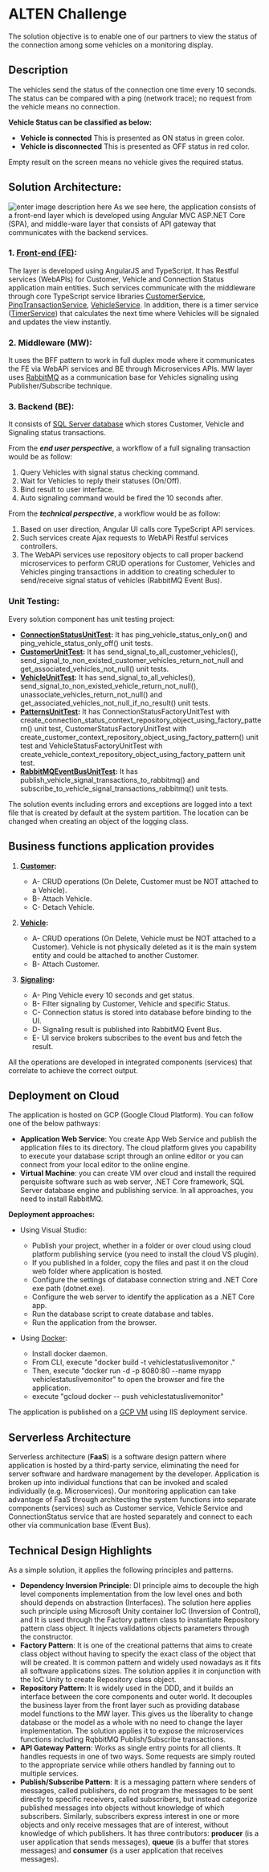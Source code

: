 
# ALTEN Challenge

The solution objective is to enable one of our partners to view the status of the connection among some vehicles on a monitoring display.

## Description
The vehicles send the status of the connection one time every 10 seconds. The status can be compared with a ping (network trace); no request from the vehicle means no connection.

<strong>Vehicle Status can be classified as below:</strong>

- <strong>Vehicle is connected</strong> This is presented as ON status in green color.
- <strong>Vehicle is disconnected</strong> This is presented as OFF status in red color.

Empty result on the screen means no vehicle gives the required status.

## Solution Architecture:

![enter image description here](https://github.com/diaakhateeb/ALTENChallenge/blob/master/VehicleStatusLiveMonitor/Resources/images/alten-architecture.PNG)
As we see here, the application consists of a front-end layer which is developed using Angular MVC ASP.NET Core (SPA), and middle-ware layer that consists of API gateway that communicates with the backend services.
   
### 1. [Front-end (FE)](https://github.com/diaakhateeb/ALTENChallenge/tree/master/VehicleStatusLiveMonitor):
The layer is developed using AngularJS and TypeScript. It has Restful services (WebAPIs) for Customer, Vehicle and Connection Status application main entities. Such services communicate with the middleware through core TypeScript service libraries [CustomerService](https://github.com/diaakhateeb/ALTENChallenge/blob/master/VehicleStatusLiveMonitor/ClientApp/services/customer-service.ts), [PingTransactionService](https://github.com/diaakhateeb/ALTENChallenge/blob/master/VehicleStatusLiveMonitor/ClientApp/services/ping-transaction-service.ts), [VehicleService](https://github.com/diaakhateeb/ALTENChallenge/blob/master/VehicleStatusLiveMonitor/ClientApp/services/vehicle-service.ts). In addition, there is a timer service ([TimerService](https://github.com/diaakhateeb/ALTENChallenge/blob/master/VehicleStatusLiveMonitor/ClientApp/services/timer-service.ts)) that calculates the next time where Vehicles will be signaled and updates the view instantly.

### 2. Middleware (MW):
It uses the BFF pattern to work in full duplex mode where it communicates the FE via WebAPi services and BE through Microservices APIs. MW layer uses [RabbitMQ](https://github.com/diaakhateeb/ALTENChallenge/blob/master/RabbitMQEventBus/MqService.cs) as a communication base for Vehicles signaling using Publisher/Subscribe technique.

### 3. Backend (BE):
It consists of [SQL Server database](https://github.com/diaakhateeb/ALTENChallenge/blob/master/VehicleStatusLiveMonitor/AppData/TextFile.txt) which stores Customer, Vehicle and Signaling status transactions.

From the ***end user perspective***, a workflow of a full signaling transaction would be as follow:

 1. Query Vehicles with signal status checking command.
 2. Wait for Vehicles to reply their statuses (On/Off).
 3. Bind result to user interface.
 4. Auto signaling command would be fired the 10 seconds after.

From the ***technical perspective***, a workflow would be as follow:
1. Based on user direction, Angular UI calls core TypeScript API services.
2. Such services create Ajax requests to WebAPi Restful services controllers.
3. The WebAPi services use repository objects to call proper backend microservices to perform CRUD operations for Customer, Vehicles and Vehicles pinging transactions in addition to creating scheduler to send/receive signal status of vehicles (RabbitMQ Event Bus).

### Unit Testing:
Every solution component has unit testing project:

 - **[ConnectionStatusUnitTest](https://github.com/diaakhateeb/ALTENChallenge/tree/master/DataDomainService.ConnectionStatus.UnitTest):** It has ping_vehicle_status_only_on() and ping_vehicle_status_only_off() unit tests.
- **[CustomerUnitTest](https://github.com/diaakhateeb/ALTENChallenge/tree/master/DataDomainService.Customer.UnitTest):** It has send_signal_to_all_customer_vehicles(), send_signal_to_non_existed_customer_vehicles_return_not_null and get_associated_vehicles_not_null() unit tests.
- **[VehicleUnitTest](https://github.com/diaakhateeb/ALTENChallenge/tree/master/DataDomainService.Vehicle.UnitTest):** It has send_signal_to_all_vehicles(), send_signal_to_non_existed_vehicle_return_not_null(), unassociate_vehicles_return_not_null() and get_associated_vehicles_not_null_if_no_result() unit tests.
- **[PatternsUnitTest](https://github.com/diaakhateeb/ALTENChallenge/tree/master/DataDomainService.Patterns.UnitTest):** It has ConnectionStatusFactoryUnitTest with create_connection_status_context_repository_object_using_factory_pattern() unit test, CustomerStatusFactoryUnitTest with create_customer_context_repository_object_using_factory_pattern() unit test and VehicleStatusFactoryUnitTest with create_vehicle_context_repository_object_using_factory_pattern unit test.
 - **[RabbitMQEventBusUnitTest](https://github.com/diaakhateeb/ALTENChallenge/tree/master/RabbitMQEventBus):** It has publish_vehicle_signal_transactions_to_rabbitmq() and subscribe_to_vehicle_signal_transactions_rabbitmq() unit tests.

The solution events including errors and exceptions are logged into a text file that is created by default at the system partition. The location can be changed when creating an object of the logging class. 

## Business functions application provides

 1. **[Customer](https://github.com/diaakhateeb/ALTENChallenge/blob/master/VehicleStatusLiveMonitor/Controllers/CustomerServiceController.cs):**
    - A- CRUD operations (On Delete, Customer must be NOT attached to a Vehicle).
    - B- Attach Vehicle.
    - C- Detach Vehicle.
    
  2. **[Vehicle](https://github.com/diaakhateeb/ALTENChallenge/blob/master/VehicleStatusLiveMonitor/Controllers/VehicleServiceController.cs):**
     - A- CRUD operations (On Delete, Vehicle must be NOT attached to a Customer). Vehicle is not physically deleted as it is the main system entity and could be attached to another Customer.
     - B- Attach Customer.

3. **[Signaling](https://github.com/diaakhateeb/ALTENChallenge/blob/master/VehicleStatusLiveMonitor/Controllers/VehicleConnectionStatusServiceController.cs):**
   - A- Ping Vehicle every 10 seconds and get status.
   - B- Filter signaling by Customer, Vehicle and specific Status.
   - C- Connection status is stored into database before binding to the UI.
   - D- Signaling result is published into RabbitMQ Event Bus.
   - E- UI service brokers subscribes to the event bus and fetch the result.
 
 All the operations are developed in integrated components (services) that correlate to achieve the correct output.

## Deployment on Cloud
The application is hosted on GCP (Google Cloud Platform). You can follow one of the below pathways:
 - **Application Web Service**:
You create App Web Service and publish the application files to its directory. The cloud platform gives you capability to execute your database script through an online editor or you can connect from your local editor to the online engine.
 - **Virtual Machine**:
you can create VM over cloud and install the required perquisite software such as web server, .NET Core framework, SQL Server database engine and publishing service.
In all approaches, you need to install RabbitMQ.

**Deployment approaches:**

 - Using Visual Studio:
   - Publish your project, whether in a folder or over cloud using cloud platform publishing service (you need to install the cloud VS plugin).
   - If you published in a folder, copy the files and past it on the cloud web folder where application is hosted.
   - Configure the settings of database connection string and .NET Core exe path (dotnet.exe).
   - Configure the web server to identify the application as a .NET Core app.
   - Run the database script to create database and tables.
   - Run the application from the browser.

- Using [Docker](https://github.com/diaakhateeb/ALTENChallenge/blob/master/Dockerfile):
  - Install docker daemon.
  - From CLI, execute "docker build -t vehiclestatuslivemonitor ."
  - Then, execute "docker run -d -p 8080:80 --name myapp vehiclestatuslivemonitor" to open the browser and fire the application.
  - execute "gcloud docker -- push vehiclestatuslivemonitor"
 
 The application is published on a [GCP VM](http://35.231.199.19:8080/) using IIS deployment service.

## Serverless Architecture
Serverless architecture (**FaaS**) is a software design pattern where application is hosted by a third-party service, eliminating the need for server software and hardware management by the developer. Application is broken up into individual functions that can be invoked and scaled individually (e.g. Microservices).
Our monitoring application can take advantage of FaaS through architecting the system functions into separate components (services) such as Customer service, Vehicle Service and ConnectionStatus service that are hosted separately and connect to each other via communication base (Event Bus).

## Technical Design Highlights
As a simple solution, it applies the following principles and  patterns.
- **Dependency Inversion Principle**: DI principle aims to decouple the high level components implementation from the low level ones and both should depends on abstraction (Interfaces). The solution here applies such principle using Microsoft Unity container IoC (Inversion of Control), and It is used through the Factory pattern class to instantiate Repository pattern class object. It injects validations objects parameters through the constructor.
- **Factory Pattern**: It is one of the creational patterns that aims to create class object without having to specify the exact class of the object that will be created. It is common pattern and widely used nowadays as it fits all software applications sizes. The solution applies it in conjunction with the IoC Unity to create Repository class object.
- **Repository Pattern**: It is widely used in the DDD, and it builds an interface between the core components and outer world. It decouples the business layer from the front layer such as providing database model functions to the MW layer. This gives us the liberality to change database or the model as a whole with no need to change the layer implementation. The solution applies it to expose the microservices functions including RqbbitMQ Publish/Subscribe transactions.
- **API Gateway Pattern**: Works as single entry points for all clients. It handles requests in one of two ways. Some requests are simply routed to the appropriate service while others handled by fanning out to multiple services.
- **Publish/Subscribe Pattern**: It is a messaging pattern where senders of messages, called publishers, do not program the messages to be sent directly to specific receivers, called subscribers, but instead categorize published messages into objects without knowledge of which subscribers. Similarly, subscribers express interest in one or more objects and only receive messages that are of interest, without knowledge of which publishers. It has three contributors: **producer** (is a user application that sends messages), **queue** (is a buffer that stores messages) and **consumer** (is a user application that receives messages).

